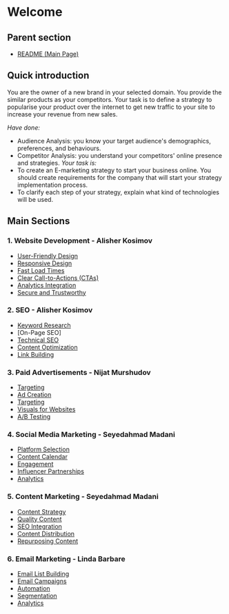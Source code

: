 # Welcome

## Parent section

* [README (Main Page)](../README.md)

## Quick introduction

You are the owner of a new brand in your selected domain. You provide the similar products as your competitors. Your task is to define a strategy to popularise your product over the internet to get new traffic to your site to increase your revenue from new sales.

_Have done:_

* Audience Analysis: you know your target audience's demographics, preferences, and behaviours.
* Competitor Analysis: you understand your competitors' online presence and strategies.
_Your task is:_
* To create an E-marketing strategy to start your business online. You should create requirements for the company that will start your strategy implementation process.
* To clarify each step of your strategy, explain what kind of technologies will be used.

## Main Sections

### 1. Website Development - Alisher Kosimov

* [User-Friendly Design](./1.%20Website%20Development/User-Friendly%20Design.md)
* [Responsive Design](./1.%20Website%20Development/Responsive%20Design.md)
* [Fast Load Times](./1.%20Website%20Development/Fast%20Load%20Times.md)
* [Clear Call-to-Actions (CTAs)](./1.%20Website%20Development/Clear%20Call-to-Actions%20(CTAs).md)
* [Analytics Integration](./1.%20Website%20Development/Analytics%20Integration.md)
* [Secure and Trustworthy](./1.%20Website%20Development/Secure%20and%20Trustworthy.md)

### 2. SEO - Alisher Kosimov

* [Keyword Research](./2.%20SEO/Keyword%20Research.md)
* [On-Page SEO]
* [Technical SEO](./2.%20SEO/Technical%20SEO.md)
* [Content Optimization](./2.%20SEO/Content%20Optimization.md)
* [Link Building](./2.%20SEO/Link%20Building.md)

### 3. Paid Advertisements - Nijat Murshudov

* [Targeting](./3.%20Paid%20Advertisements/Targeting.md)
* [Ad Creation](./3.%20Paid%20Advertisements/Ad%20Creation.md)
* [Targeting](./3.%20Paid%20Advertisements/Targeting.md)
* [Visuals for Websites](./3.%20Paid%20Advertisements/Visuals%20for%20Website.md)
* [A/B Testing](./3.%20Paid%20Advertisements/AB%20Testing.md)

### 4. Social Media Marketing - Seyedahmad Madani

* [Platform Selection](./4.%20Social%20Media%20Marketing/Platform%20Selection.md)
* [Content Calendar](./4.%20Social%20Media%20Marketing/Content%20Calendar.md)
* [Engagement](./4.%20Social%20Media%20Marketing/Engagement.md)
* [Influencer Partnerships](./4.%20Social%20Media%20Marketing/Influencer%20Partnerships.md)
* [Analytics](./4.%20Social%20Media%20Marketing/Analytics.md)

### 5. Content Marketing - Seyedahmad Madani

* [Content Strategy](./5.%20Content%20Marketing/Content%20Strategy.md)
* [Quality Content](./5.%20Content%20Marketing/Quality%20Content.md)
* [SEO Integration](./5.%20Content%20Marketing/SEO%20Integration.md)
* [Content Distribution](./5.%20Content%20Marketing/Content%20Distribution.md)
* [Repurposing Content](./5.%20Content%20Marketing/Repurposing%20Content.md)

### 6. Email Marketing - Linda Barbare

* [Email List Building](./6.%20Email%20Marketing/Email%20List%20Building.md)
* [Email Campaigns](./6.%20Email%20Marketing/Email%20Campaigns.md)
* [Automation](./6.%20Email%20Marketing/Automation.md)
* [Segmentation](./6.%20Email%20Marketing/Segmentation.md)
* [Analytics](./6.%20Email%20Marketing/Automation.md)
